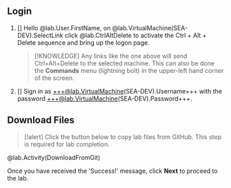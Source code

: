 ## Login


1. [] Hello @lab.User.FirstName, on @lab.VirtualMachine(SEA-DEV).SelectLink click @lab.CtrlAltDelete to activate the Ctrl + Alt + Delete sequence and bring up the logon page.

    >[!KNOWLEDGE] Any links like the one above will send Ctrl+Alt+Delete to the selected machine. This can also be done the **Commands** menu (lightning bolt) in the upper-left hand corner of the screen.

1. [] Sign in as +++@lab.VirtualMachine(SEA-DEV).Username+++ with the password +++@lab.VirtualMachine(SEA-DEV).Password+++.

## Download Files

>[!alert] Click the button below to copy lab files from GitHub. This step is required for lab completion.


@lab.Activity(DownloadFromGit)


Once you have received the 'Success!' message, click **Next** to proceed to the lab.
